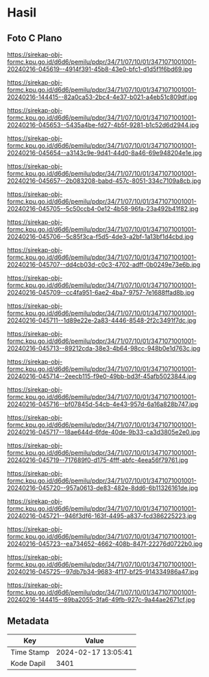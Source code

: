 # Hasil

## Foto C Plano

https://sirekap-obj-formc.kpu.go.id/d6d6/pemilu/pdpr/34/71/07/10/01/3471071001001-20240216-045619--4914f391-45b8-43e0-bfc1-d1d5f1f6bd69.jpg

https://sirekap-obj-formc.kpu.go.id/d6d6/pemilu/pdpr/34/71/07/10/01/3471071001001-20240216-144415--82a0ca53-2bc4-4e37-b021-a4eb51c809df.jpg

https://sirekap-obj-formc.kpu.go.id/d6d6/pemilu/pdpr/34/71/07/10/01/3471071001001-20240216-045653--5435a4be-fd27-4b5f-9281-b1c52d6d2944.jpg

https://sirekap-obj-formc.kpu.go.id/d6d6/pemilu/pdpr/34/71/07/10/01/3471071001001-20240216-045654--a3143c9e-9d41-44d0-8a46-69e948204e1e.jpg

https://sirekap-obj-formc.kpu.go.id/d6d6/pemilu/pdpr/34/71/07/10/01/3471071001001-20240216-045657--2b083208-babd-457c-8051-334c7109a8cb.jpg

https://sirekap-obj-formc.kpu.go.id/d6d6/pemilu/pdpr/34/71/07/10/01/3471071001001-20240216-045705--5c50ccb4-0e12-4b58-96fa-23a492b41f82.jpg

https://sirekap-obj-formc.kpu.go.id/d6d6/pemilu/pdpr/34/71/07/10/01/3471071001001-20240216-045706--5c85f3ca-f5d5-4de3-a2bf-1a13bf1d4cbd.jpg

https://sirekap-obj-formc.kpu.go.id/d6d6/pemilu/pdpr/34/71/07/10/01/3471071001001-20240216-045707--dd4cb03d-c0c3-4702-adff-0b0249e73e6b.jpg

https://sirekap-obj-formc.kpu.go.id/d6d6/pemilu/pdpr/34/71/07/10/01/3471071001001-20240216-045709--cc4fa951-6ae2-4ba7-9757-7e1688ffad8b.jpg

https://sirekap-obj-formc.kpu.go.id/d6d6/pemilu/pdpr/34/71/07/10/01/3471071001001-20240216-045711--1d89e22e-2a83-4446-8548-2f2c3491f7dc.jpg

https://sirekap-obj-formc.kpu.go.id/d6d6/pemilu/pdpr/34/71/07/10/01/3471071001001-20240216-045713--89212cda-38e3-4b64-98cc-948b0e1d763c.jpg

https://sirekap-obj-formc.kpu.go.id/d6d6/pemilu/pdpr/34/71/07/10/01/3471071001001-20240216-045714--2eecb115-f9e0-49bb-bd3f-45afb5023844.jpg

https://sirekap-obj-formc.kpu.go.id/d6d6/pemilu/pdpr/34/71/07/10/01/3471071001001-20240216-045716--bf07845d-54cb-4e43-957d-6a16a828b747.jpg

https://sirekap-obj-formc.kpu.go.id/d6d6/pemilu/pdpr/34/71/07/10/01/3471071001001-20240216-045717--18ae644d-6fde-40de-9b33-ca3d3805e2e0.jpg

https://sirekap-obj-formc.kpu.go.id/d6d6/pemilu/pdpr/34/71/07/10/01/3471071001001-20240216-045719--717689f0-d175-4fff-abfc-4eea56f79761.jpg

https://sirekap-obj-formc.kpu.go.id/d6d6/pemilu/pdpr/34/71/07/10/01/3471071001001-20240216-045720--957a0613-de83-482e-8dd6-6b11326161de.jpg

https://sirekap-obj-formc.kpu.go.id/d6d6/pemilu/pdpr/34/71/07/10/01/3471071001001-20240216-045721--946f3df6-163f-4495-a837-fcd386225223.jpg

https://sirekap-obj-formc.kpu.go.id/d6d6/pemilu/pdpr/34/71/07/10/01/3471071001001-20240216-045723--ea734652-4662-408b-847f-22276d0722b0.jpg

https://sirekap-obj-formc.kpu.go.id/d6d6/pemilu/pdpr/34/71/07/10/01/3471071001001-20240216-045725--97db7b34-9683-4f17-bf25-914334986a47.jpg

https://sirekap-obj-formc.kpu.go.id/d6d6/pemilu/pdpr/34/71/07/10/01/3471071001001-20240216-144415--89ba2055-3fa6-49fb-927c-9a44ae2671cf.jpg


## Metadata

| Key        | Value               |
| ---------- | ------------------- |
| Time Stamp | 2024-02-17 13:05:41 |
| Kode Dapil | 3401                |



